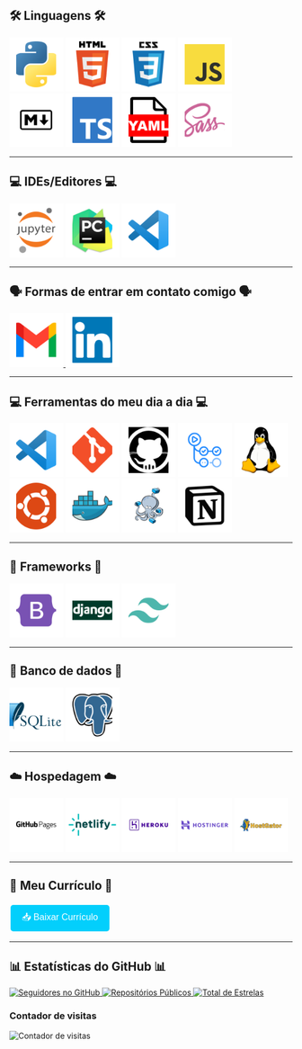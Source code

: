 ## 🛠️ Linguagens 🛠️

<div align="left">
    <img src="imgs/Logo-Python.png" alt="Python" title="Python" width="96" height="96" />
    <img src="imgs/Logo-HTML.png" alt="HTML5" title="HTML5" width="96" height="96" />
    <img src="imgs/Logo-CSS.png" alt="CSS3" title="CSS3" width="96" height="96"/>
    <img src="imgs/Logo-JS.png" alt="JavaScript" title="JavaScript" width="96" height="96" />
    <br>
    <img src="imgs/Logo-Mardown.png" alt="Markdown" title="Markdown" width="96" height="96" />
    <img src="imgs/Logo-TypeScript.png" alt="TypeScript" title="TypeScript" width="96" height="96" />
    <img src="imgs/Logo-YML.png" alt="YAML" title="YAML" width="96" height="96" />
    <img src="imgs/Logo-Sass.png" alt="Sass" title="Sass" width="96" height="96" />
</div>

---

## 💻 IDEs/Editores 💻

<div align="left">
    <img src="imgs/Logo-Jupyter.png" alt="Jupyter Notebook" title="Jupyter Notebook" width="96" height="96" />
    <img src="imgs/Logo-Pycharm.png" alt="PyCharm" title="PyCharm" width="96" height="96" />
    <img src="imgs/Logo-Vscode.png" alt="VS Code" title="Visual Studio Code" width="96" height="96" />
</div>

---

## 🗣️ Formas de entrar em contato comigo 🗣️

<div align="left">
    <a href="mailto:lucaskawatoko@gmail.com?subject=Oportunidade%20de%20Colaboração&body=Olá%20Lucas,%0D%0A%0D%0AEstou%20impressionado%20com%20seu%20trabalho%20como%20desenvolvedor%20back-end%20e%20gostaria%20de%20discutir%20uma%20possível%20colaboração.%20Por%20favor,%20entre%20em%20contato%20para%20que%20possamos%20conversar%20mais%20sobre%20isso.%0D%0A%0D%0AAtenciosamente,%0D%0A[Seu%20Nome]">
        <img src="imgs/Logo-Gmail.png" alt="Gmail" title="Gmail" width="96" height="96" />
    </a>
    <a href="https://www.linkedin.com/in/lucaskawatoko/" target="_blank">
        <img src="imgs/Logo-Linkedin.png" alt="LinkedIn" title="LinkedIn" width="96" height="96" />
    </a>
</div>

---

## 💻 Ferramentas do meu dia a dia 💻

<div align="left">
    <img src="imgs/Logo-Vscode.png" alt="VS Code" title="Visual Studio Code" width="96" height="96" />
    <img src="imgs/Logo-Git.png" alt="Git" title="Git" width="96" height="96" />
    <img src="imgs/Logo-GitHub.png" alt="GitHub" title="GitHub" width="96" height="96" />
    <img src="imgs/Logo-GitHub-Actions.png" alt="GitHub Actions" title="GitHub Actions" width="96" height="96" />
    <img src="imgs/Logo-Linux.png" alt="Linux" title="Linux" width="96" height="96" />
    <br>
    <img src="imgs/Logo-Ubuntu.png" alt="Ubuntu" title="Ubuntu" width="96" height="96" />
    <img src="imgs/Logo-Docker.png" alt="Docker" title="Docker" width="96" height="96" />
    <img src="imgs/Logo-Docker_compose.png" alt="Docker Compose" title="Docker Compose" width="96" height="96" />
    <img src="imgs/Logo-Notion.png" alt="Notion" title="Notion" width="96" height="96" />
</div>

---

## 🧩 Frameworks 🧩

<div align="left">
    <img src="imgs/Logo-bootstrap.png" alt="Bootstrap" title="Bootstrap" width="96" height="96" />
    <img src="imgs/Logo-Django.png" alt="Django" title="Django" width="96" height="96" />
    <img src="imgs/Logo-Tailwind.png" alt="TailwindCSS" title="TailwindCSS" width="96" height="96" />
</div>

---

## 💾 Banco de dados 💾

<div align="left">
    <img src="imgs/Logo-Sqlite.png" alt="SQLite" title="SQLite" width="96" height="96"/>
    <img src="imgs/Logo-Postgresql.png" alt="PostgreSQL" title="PostgreSQL" width="96" height="96" />
</div>

---

## ☁️ Hospedagem ☁️

<div align="left">
    <img src="imgs/Logo-GitHub-Pages.png" alt="GitHub Pages" title="GitHub Pages" width="96" height="96" />
    <img src="imgs/Logo-Netlify.png" alt="Netlify" title="Netlify" width="96" height="96" />
    <img src="imgs/Logo-Heroku.png" alt="Heroku" title="Heroku" width="96" height="96" />
    <img src="imgs/Logo-Hostinger.png" alt="Hostinger" title="Hostinger" width="96" height="96" />
    <img src="imgs/Logo-HostGator.png" alt="HostGator" title="HostGator" width="96" height="96" />
</div>

---

## 📄 Meu Currículo 📄

<div align="left">
    <a href="docs/Currículo-Lucas-Kawatoko-dev-junior.pdf" download>
        <button style="background-color: #03cffc; border: none; color: white; padding: 10px 20px; text-align: center; text-decoration: none; display: inline-block; font-size: 16px; margin: 4px 2px; cursor: pointer; border-radius: 5px;">
            📥 Baixar Currículo
        </button>
    </a>
</div>


---

## 📊 Estatísticas do GitHub 📊

<div align="left">
    <a href="https://github.com/seu-usuario?tab=followers">
        <img src="https://img.shields.io/github/followers/lucaskawatoko?color=236ad3&labelColor=1155ba&style=for-the-badge&logo=github&label=Seguidores&logoColor=white" alt="Seguidores no GitHub" title="Seguidores no GitHub" />
    </a>
    <a href="https://github.com/seu-usuario?tab=repositories">
        <img src="https://img.shields.io/badge/Repositórios%20Públicos-30-%232c3e50?style=for-the-badge&logo=github&logoColor=white" alt="Repositórios Públicos" title="Repositórios Públicos" />
    </a>
    <a href="https://github.com/seu-usuario?tab=stars">
        <img src="https://img.shields.io/badge/Total%20de%20Estrelas-25-%23ffc107?style=for-the-badge&logo=star&logoColor=white" alt="Total de Estrelas" title="Total de Estrelas" />
    </a>
    <h3>Contador de visitas</h3>
    <img alt="Contador de visitas" title="Contador de visitas" src="https://komarev.com/ghpvc/?username=seu-usuario&color=blue&style=for-the-badge&label=VISITAS&base=0"/>
</div>
